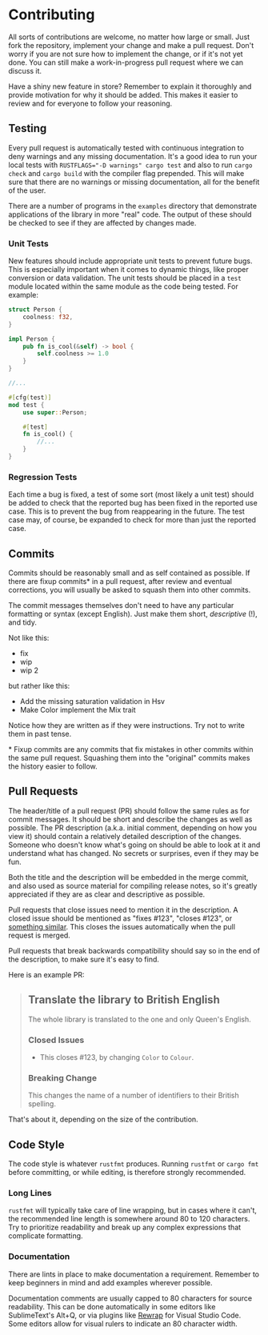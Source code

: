# Contributing

All sorts of contributions are welcome, no matter how large or small. Just fork the repository, implement your change and make a pull request. Don't worry if you are not sure how to implement the change, or if it's not yet done. You can still make a work-in-progress pull request where we can discuss it.

Have a shiny new feature in store? Remember to explain it thoroughly and provide motivation for why it should be added. This makes it easier to review and for everyone to follow your reasoning.

## Testing

Every pull request is automatically tested with continuous integration to deny warnings and any missing documentation. It's a good idea to run your local tests with `RUSTFLAGS="-D warnings" cargo test` and also to run `cargo check` and `cargo build` with the compiler flag prepended. This will make sure that there are no warnings or missing documentation, all for the benefit of the user.

There are a number of programs in the `examples` directory that demonstrate applications of the library in more "real" code. The output of these should be checked to see if they are affected by changes made.

### Unit Tests

New features should include appropriate unit tests to prevent future bugs. This is especially important when it comes to dynamic things, like proper conversion or data validation. The unit tests should be placed in a `test` module located within the same module as the code being tested. For example:

```rust
struct Person {
    coolness: f32,
}

impl Person {
    pub fn is_cool(&self) -> bool {
        self.coolness >= 1.0
    }
}

//...

#[cfg(test)]
mod test {
    use super::Person;

    #[test]
    fn is_cool() {
        //...
    }
}
```

### Regression Tests

Each time a bug is fixed, a test of some sort (most likely a unit test) should be added to check that the reported bug has been fixed in the reported use case. This is to prevent the bug from reappearing in the future. The test case may, of course, be expanded to check for more than just the reported case.

## Commits

Commits should be reasonably small and as self contained as possible. If there are fixup commits\* in a pull request, after review and eventual corrections, you will usually be asked to squash them into other commits.

The commit messages themselves don't need to have any particular formatting or syntax (except English). Just make them short, _descriptive_ (!), and tidy.

Not like this:

* fix
* wip
* wip 2

but rather like this:

* Add the missing saturation validation in Hsv
* Make Color implement the Mix trait

Notice how they are written as if they were instructions. Try not to write
them in past tense.

\* Fixup commits are any commits that fix mistakes in other commits within the same pull request. Squashing them into the "original" commits makes the history easier to follow.

## Pull Requests

The header/title of a pull request (PR) should follow the same rules as for commit messages. It should be short and describe the changes as well as possible. The PR description (a.k.a. initial comment, depending on how you view it) should contain a relatively detailed description of the changes. Someone who doesn't know what's going on should be able to look at it and understand what has changed. No secrets or surprises, even if they may be fun.

Both the title and the description will be embedded in the merge commit, and also used as source material for compiling release notes, so it's greatly appreciated if they are as clear and descriptive as possible.

Pull requests that close issues need to mention it in the description. A closed issue should be mentioned as "fixes #123", "closes #123", or [something similar][closing_commits]. This closes the issues automatically when the pull request is merged.

Pull requests that break backwards compatibility should say so in the end of the description, to make sure it's easy to find.

Here is an example PR:

>## Translate the library to British English
>
>The whole library is translated to the one and only Queen's English.
>
>### Closed Issues
>
>* This closes #123, by changing `Color` to `Colour`.
>
>### Breaking Change
>
>This changes the name of a number of identifiers to their British spelling.

That's about it, depending on the size of the contribution.

[closing_commits]: https://docs.github.com/en/free-pro-team@latest/github/managing-your-work-on-github/linking-a-pull-request-to-an-issue#linking-a-pull-request-to-an-issue-using-a-keyword

## Code Style

The code style is whatever `rustfmt` produces. Running `rustfmt` or `cargo fmt` before committing, or while editing, is therefore strongly recommended.

### Long Lines

`rustfmt` will typically take care of line wrapping, but in cases where it can't, the recommended line length is somewhere around 80 to 120 characters. Try to prioritize readability and break up any complex expressions that complicate formatting.

### Documentation

There are lints in place to make documentation a requirement. Remember to keep beginners in mind and add examples wherever possible.

Documentation comments are usually capped to 80 characters for source readability. This can be done automatically in some editors like SublimeText's Alt+Q, or via plugins like [Rewrap][rewrap] for Visual Studio Code. Some editors allow for visual rulers to indicate an 80 character width.

[rewrap]: https://marketplace.visualstudio.com/items?itemName=stkb.rewrap
